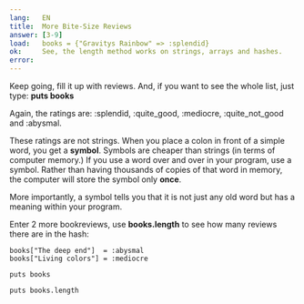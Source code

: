 ```yaml
---
lang:   EN
title:  More Bite-Size Reviews
answer: [3-9]
load:   books = {"Gravitys Rainbow" => :splendid}
ok:     See, the length method works on strings, arrays and hashes.
error:
---
```


Keep going, fill it up with reviews. And, if you want to see the whole list, just type: __puts books__

Again, the ratings are: :splendid, :quite\_good, :mediocre, :quite\_not\_good and :abysmal.

These ratings are not strings. When you place a colon in front of a simple word, you get a __symbol__.
Symbols are cheaper than strings (in terms of computer memory.) If you use a word over and over in your program,
use a symbol. Rather than having thousands of copies of that word in memory, the computer will store the symbol only
__once__.

More importantly, a symbol tells you that it is not just any old word but has a meaning within your program.

Enter 2 more bookreviews, use __books.length__ to see how many reviews there are in the hash:

    books["The deep end"]  = :abysmal
    books["Living colors"] = :mediocre
    
    puts books
    
    puts books.length
